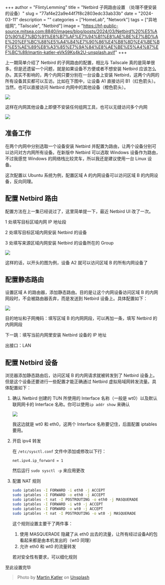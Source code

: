 +++
author = "FlintyLemming"
title = "Netbird 子网路由设置 （处理不便安装的设备）"
slug = "77af4e22a9e44f7f8c2803edc33ab33b"
date = "2024-03-11"
description = ""
categories = ["HomeLab", "Network"]
tags = ["异地组网", "Tailscale", "Netbird"]
image = "https://hf-public-source.mitsea.com:8840/images/blog/posts/2024/03/Netbird%20%E5%AD%90%E7%BD%91%E8%B7%AF%E7%94%B1%E8%AE%BE%E7%BD%AE%20%EF%BC%88%E5%A4%84%E7%90%86%E4%B8%8D%E4%BE%BF%E5%AE%89%E8%A3%85%E7%9A%84%E8%AE%BE%E5%A4%87%EF%BC%89/martin-katler-eVk59Ks4k2U-unsplash.avif"
+++

上一期简单介绍了 Netbird 的子网路由的配置，相比与 Tailscale 真的是简单很多。但是还遗留一个问题，就是如果设备不方便或者不想安装 Netbird 应该怎么办。其实不影响的，两个内网只要分别在一台设备上安装 Netbird，这两个内网的所有设备其实都可以互访。比如在下图中，让设备 A1 直接访问 B1（红色箭头）。当然，也可以直接访问 Netbird 内网中的其他设备（橙色箭头）。

![](http://mitsea-img.oss-cn-shanghai.aliyuncs.com/blog/posts/2024/03/Netbird%20%E5%AD%90%E7%BD%91%E8%B7%AF%E7%94%B1%E8%AE%BE%E7%BD%AE%20%EF%BC%88%E5%A4%84%E7%90%86%E4%B8%8D%E4%BE%BF%E5%AE%89%E8%A3%85%E7%9A%84%E8%AE%BE%E5%A4%87%EF%BC%89/Netbird_%25E5%2586%2585%25E7%25BD%2591%25E8%25B7%25AF%25E7%2594%25B1.avif)

这样在内网其他设备上即便不安装任何组网工具，也可以无缝访问多个内网

![](http://mitsea-openshare.oss-cn-shanghai.aliyuncs.com/Netbird_%25E5%2586%2585%25E7%25BD%2591%25E8%25B7%25AF%25E7%2594%25B1.avif)

## 准备工作

在两个内网中分别选取一个设备安装 Netbird 并配置为路由，让两个设备分别可以访问对方内网所有设备。在新版中 Netbird 可以选取 Windows 设备作为路由，不过我感觉 Windows 的网络栈比较灵车，所以我还是建议使用一台 Linux 设备。

这次配置以 Ubuntu 系统为例，配置区域 A 的内网设备可以访问区域 B 的内网设备，反向同理。

## 配置 Netbird 路由

配置方法在上一集已经说过了，这里简单提一下，最近 Netbird UI 改了一次。

1 处填写目标区域内网 IP 地址段

2 处填写目标区域内网安装 Netbird 的设备

3 处填写来源区域内网安装 Netbird 的设备所在的 Group

![](https://mitsea-img.oss-cn-shanghai.aliyuncs.com/blog/posts/2024/03/Netbird%20%E5%AD%90%E7%BD%91%E8%B7%AF%E7%94%B1%E8%AE%BE%E7%BD%AE%20%EF%BC%88%E5%A4%84%E7%90%86%E4%B8%8D%E4%BE%BF%E5%AE%89%E8%A3%85%E7%9A%84%E8%AE%BE%E5%A4%87%EF%BC%89/Untitled%201.avif)

这样的话，以开头的图为例，设备 A2 就可以访问区域 B 的所有内网设备了

## 配置静态路由

设置区域 A 的路由器，添加静态路由。目的是让这个内网设备访问区域 B 的内网网段时，不会被路由器丢弃，而是发送到 Netbird 设备上。具体配置如下：

![](https://hf-public-source.mitsea.com:8840/images/blog/posts/2024/03/Netbird%20%E5%AD%90%E7%BD%91%E8%B7%AF%E7%94%B1%E8%AE%BE%E7%BD%AE%20%EF%BC%88%E5%A4%84%E7%90%86%E4%B8%8D%E4%BE%BF%E5%AE%89%E8%A3%85%E7%9A%84%E8%AE%BE%E5%A4%87%EF%BC%89/Untitled%202.avif)

目的地址和子网掩码：填写区域 B 的内网网段，可以再加一条，填写 Netbird 的内网网段

下一跳：填写当前内网里安装 Netbird 设备的 IP 地址

出接口：LAN

## 配置 Netbird 设备

浏览器添加静态路由后，访问区域 B 的内网请求就被转发到了 Netbird 设备上。但是这个设备还要进行一些配置才能正确通过 Netbird 虚拟局域网转发流量。具体配置如下：

1. 确认 Netbird 创建的 TUN 所使用的 Interface 名称（一般是 wt0）以及默认联网网卡的 Interface 名称。你可以使用`ip addr show` 来确认
    
    ![](https://hf-public-source.mitsea.com:8840/images/blog/posts/2024/03/Netbird%20%E5%AD%90%E7%BD%91%E8%B7%AF%E7%94%B1%E8%AE%BE%E7%BD%AE%20%EF%BC%88%E5%A4%84%E7%90%86%E4%B8%8D%E4%BE%BF%E5%AE%89%E8%A3%85%E7%9A%84%E8%AE%BE%E5%A4%87%EF%BC%89/Untitled%203.avif)
    
    我这边就是 wt0 和 eth0，这两个 Interface 名称要记住，后面配置 iptables 要用。
    
2. 开启 ipv4 转发
    
    在 `/etc/sysctl.conf` 文件中添加或修改以下行：
    
    ```
    net.ipv4.ip_forward = 1
    ```
    
    然后运行 `sudo sysctl -p` 来应用更改
    
3. 配置 NAT 规则
    
    ```bash
    sudo iptables -I FORWARD -i eth0 -j ACCEPT
    sudo iptables -I FORWARD -o eth0 -j ACCEPT
    sudo iptables -t nat -I POSTROUTING -o eth0 -j MASQUERADE
    sudo iptables -I FORWARD -i wt0 -j ACCEPT
    sudo iptables -I FORWARD -o wt0 -j ACCEPT
    sudo iptables -t nat -I POSTROUTING -o wt0 -j MASQUERADE
    ```
    
    这个规则设置主要干了两件事：
    
    1. 使用 MASQUERADE 隐藏了从 eth0 出去的流量，让所有经过设备A的包看起来都是由本机发出的（wt0 同理）
    2. 允许 eth0 和 wt0 的流量转发
    
    若对安全性有要求，可以细化规则
    

至此设置完毕

> Photo by [Martin Katler](https://unsplash.com/@martinkatler?utm_content=creditCopyText&utm_medium=referral&utm_source=unsplash) on [Unsplash](https://unsplash.com/photos/a-close-up-of-a-blue-and-purple-object-eVk59Ks4k2U?utm_content=creditCopyText&utm_medium=referral&utm_source=unsplash)
  